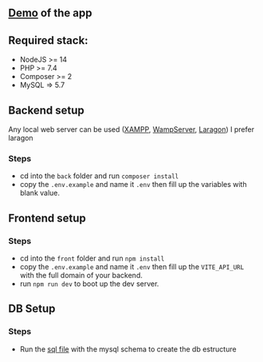 ## [Demo](https://tappx.martindv.com) of the app

## Required stack:

- NodeJS >= 14
- PHP >= 7.4
- Composer >= 2
- MySQL => 5.7

## Backend setup

Any local web server can be used ([XAMPP](https://www.apachefriends.org/es/index.html),
[WampServer](https://www.wampserver.com/en/),
[Laragon](https://laragon.org/)) I prefer laragon

### Steps

- cd into the `back` folder and run `composer install`
- copy the `.env.example` and name it `.env` then fill up the variables with blank value.


## Frontend setup

### Steps

- cd into the `front` folder and run `npm install`
- copy the `.env.example` and name it `.env` then fill up the `VITE_API_URL` with the full domain of your backend.
- run `npm run dev` to boot up the dev server.


## DB Setup

### Steps

- Run the [sql file](back/bundle_manager.sql) with the mysql schema to create the db estructure
